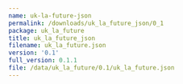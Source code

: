 ```yaml
---
name: uk-la-future-json
permalink: /downloads/uk_la_future_json/0_1
package: uk_la_future
title: uk_la_future_json
filename: uk_la_future.json
version: '0.1'
full_version: 0.1.1
file: /data/uk_la_future/0.1/uk_la_future.json
---
```

